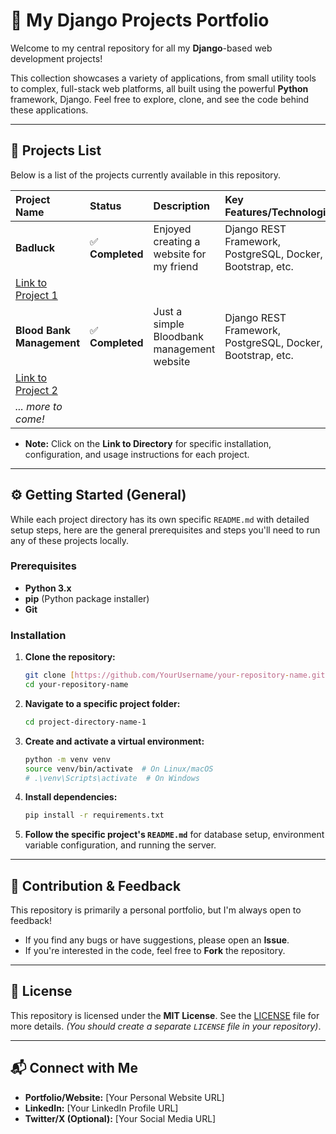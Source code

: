 # 🚀 My Django Projects Portfolio

Welcome to my central repository for all my **Django**-based web development projects!

This collection showcases a variety of applications, from small utility tools to complex, full-stack web platforms, all built using the powerful **Python** framework, Django. Feel free to explore, clone, and see the code behind these applications.

---

## 📂 Projects List

Below is a list of the projects currently available in this repository.

| Project Name | Status | Description | Key Features/Technologies | Link to Directory |
| :--- | :--- | :--- | :--- | :--- |
| **Badluck** | ✅ **Completed** | Enjoyed creating a website for my friend | Django REST Framework, PostgreSQL, Docker, Bootstrap, etc. | 
[Link to Project 1](./Badluck) |
| **Blood Bank Management** | ✅ **Completed** | Just a simple Bloodbank management website | Django REST Framework, PostgreSQL, Docker, Bootstrap, etc. | 
[Link to Project 2](./bloodbankmanagement_master) |
| *... more to come!* | | | | |

* **Note:** Click on the **Link to Directory** for specific installation, configuration, and usage instructions for each project.

---

## ⚙️ Getting Started (General)

While each project directory has its own specific `README.md` with detailed setup steps, here are the general prerequisites and steps you'll need to run any of these projects locally.

### Prerequisites

* **Python 3.x**
* **pip** (Python package installer)
* **Git**

### Installation

1.  **Clone the repository:**
    ```bash
    git clone [https://github.com/YourUsername/your-repository-name.git](https://github.com/YourUsername/your-repository-name.git)
    cd your-repository-name
    ```

2.  **Navigate to a specific project folder:**
    ```bash
    cd project-directory-name-1
    ```

3.  **Create and activate a virtual environment:**
    ```bash
    python -m venv venv
    source venv/bin/activate  # On Linux/macOS
    # .\venv\Scripts\activate  # On Windows
    ```

4.  **Install dependencies:**
    ```bash
    pip install -r requirements.txt
    ```

5.  **Follow the specific project's `README.md`** for database setup, environment variable configuration, and running the server.

---

## 🤝 Contribution & Feedback

This repository is primarily a personal portfolio, but I'm always open to feedback!

* If you find any bugs or have suggestions, please open an **Issue**.
* If you're interested in the code, feel free to **Fork** the repository.

---

## 📄 License

This repository is licensed under the **MIT License**. See the [LICENSE](LICENSE) file for more details. *(You should create a separate `LICENSE` file in your repository)*.

---

## 📬 Connect with Me

* **Portfolio/Website:** [Your Personal Website URL]
* **LinkedIn:** [Your LinkedIn Profile URL]
* **Twitter/X (Optional):** [Your Social Media URL]
